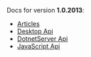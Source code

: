 Docs for version **1.0.2013**:
- [Articles](~/en/developer/archived-docs/Reveal-Sdk-Articles-1.0.2013.pdf)
- [Desktop Api](~/en/developer/archived-docs/Reveal-Sdk-Desktop-Api-1.0.2013.pdf)
- [DotnetServer Api](~/en/developer/archived-docs/Reveal-Sdk-DotnetServer-Api-1.0.2013.pdf)
- [JavaScript Api](~/en/developer/archived-docs/Reveal-Sdk-JavaScript-Api-1.0.2013.zip)